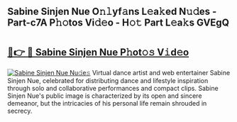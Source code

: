 ## Sabine Sinjen Nue O𝚗𝚕yf𝚊ns L𝚎a𝚔ed N𝚞𝚍es - Part-c7A P𝚑𝚘tos Vi𝚍𝚎o - H𝚘𝚝 Part L𝚎a𝚔s GVEgQ

# <h2><a href="http://kf6rmbz.oniu.top/?m=Sabine+Sinjen+Nue">🔗👉 🔴 Sabine Sinjen Nue P𝚑ot𝚘𝚜 V𝚒d𝚎o</a></h2>

[![Sabine Sinjen Nue Nu𝚍e𝚜](https://i.imgur.com/0qMVB7G.gif)](http://kf6rmbz.oniu.top/?m=Sabine+Sinjen+Nue)
Virtual dance artist and web entertainer Sabine Sinjen Nue, celebrated for distributing dance and lifestyle inspiration through solo and collaborative performances and compact clips. Sabine Sinjen Nue's public image is characterized by its open and sincere demeanor, but the intricacies of his personal life remain shrouded in secrecy.  
